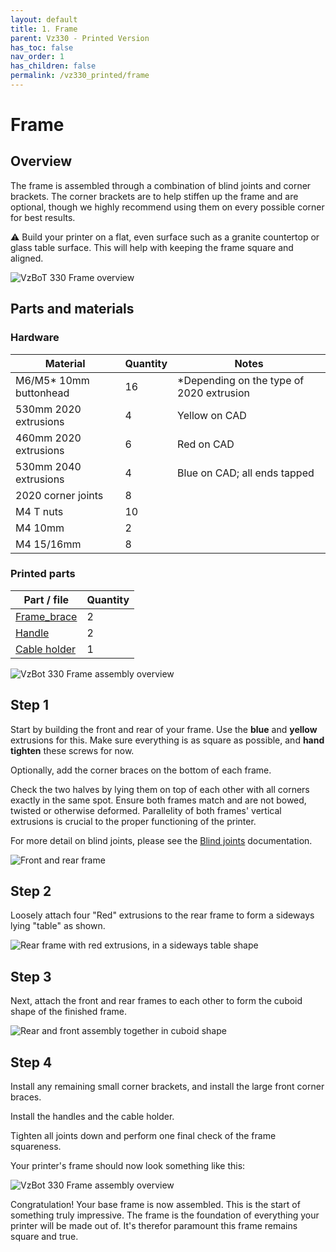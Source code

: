 ```yaml
---
layout: default
title: 1. Frame
parent: Vz330 - Printed Version
has_toc: false
nav_order: 1
has_children: false
permalink: /vz330_printed/frame
---
```


# Frame

## Overview

The frame is assembled through a combination of blind joints and corner brackets. The corner brackets are to help stiffen up the frame and are optional, though we highly recommend using them on every possible corner for best results.

⚠️ Build your printer on a flat, even surface such as a granite countertop or glass table surface. This will help with keeping the frame square and aligned.

![VzBoT 330 Frame overview](./images/vz330_frame-overview.jpg)

## Parts and materials

### Hardware

| Material                | Quantity | Notes                                     |
| ----------------------- | -------- | ----------------------------------------- |
| M6/M5\* 10mm buttonhead | 16       | \*Depending on the type of 2020 extrusion |
| 530mm 2020 extrusions   | 4        | Yellow on CAD                             |
| 460mm 2020 extrusions   | 6        | Red on CAD                                |
| 530mm 2040 extrusions   | 4        | Blue on CAD; all ends tapped              |
| 2020 corner joints      | 8        |                                           |
| M4 T nuts               | 10       |                                           |
| M4 10mm                 | 2        |                                           |
| M4 15/16mm              | 8        |                                           |

### Printed parts

| Part / file    | Quantity |
| -------------- | -------- |
| [Frame_brace]  | 2        |
| [Handle]       | 2        |
| [Cable holder] | 1        |

![VzBot 330 Frame assembly overview](./images/vz330_frame-assembly.png)

## Step 1

Start by building the front and rear of your frame. Use the **blue** and **yellow** extrusions for this. 
Make sure everything is as square as possible, and **hand tighten** these screws for now.

Optionally, add the corner braces on the bottom of each frame.

Check the two halves by lying them on top of each other with all corners exactly in the same spot. Ensure both frames match and are not bowed, twisted or otherwise deformed. Parallelity of both frames' vertical extrusions is crucial to the proper functioning of the printer.

For more detail on blind joints, please see the [Blind joints](/general/misc-info/blind-joints.md) documentation. 

![Front and rear frame](./images/vz330_frame-assembly_front-rear.png)

## Step 2

Loosely attach four "Red" extrusions to the rear frame to form a sideways lying "table" as shown.

![Rear frame with red extrusions, in a sideways table shape](./images/vz330_frame-assembly_rear-with-red-extrusions.jpg)

## Step 3

Next, attach the front and rear frames to each other to form the cuboid shape of the finished frame. 

![Rear and front assembly together in cuboid shape](./images/vz330_frame-assembly_front-plus-rear-cuboid.jpg)

## Step 4

Install any remaining small corner brackets, and install the large front corner braces.

Install the handles and the cable holder.

Tighten all joints down and perform one final check of the frame squareness.

Your printer's frame should now look something like this:

![VzBot 330 Frame assembly overview](./images/vz330_frame-assembly.png)

Congratulation! Your base frame is now assembled. This is the start of something truly impressive. The frame is the foundation of everything your printer will be made out of. It's therefor paramount this frame remains square and true.

[Cable holder]: https://github.com/VzBoT3D/VzBoT-Vz330/blob/master/Assemblies%20BOM%20and%20STL/Frame/STLs/cable%20holder%20frame%20side.stl
[Frame_brace]: https://github.com/VzBoT3D/VzBoT-Vz330/blob/master/Assemblies%20BOM%20and%20STL/Frame/STLs/Frame_Brace.stl
[Handle]: https://github.com/VzBoT3D/VzBoT-Vz330/blob/master/Assemblies%20BOM%20and%20STL/Frame/STLs/handle.stl